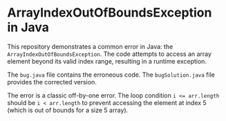 # ArrayIndexOutOfBoundsException in Java

This repository demonstrates a common error in Java: the `ArrayIndexOutOfBoundsException`. The code attempts to access an array element beyond its valid index range, resulting in a runtime exception.

The `bug.java` file contains the erroneous code.  The `bugSolution.java` file provides the corrected version.

The error is a classic off-by-one error. The loop condition `i <= arr.length` should be `i < arr.length` to prevent accessing the element at index 5 (which is out of bounds for a size 5 array).